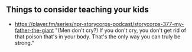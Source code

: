 
## Things to consider teaching your kids

 - https://player.fm/series/npr-storycorps-podcast/storycorps-377-my-father-the-giant "(Men don't cry?)  If you don't cry, you don't get rid of that poison that's in your body. That's the only way you can truly be strong."

